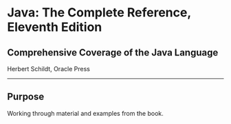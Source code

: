 # Java: The Complete Reference, Eleventh Edition

## Comprehensive Coverage of the Java Language

Herbert Schildt, Oracle Press

---

## Purpose

Working through material and examples from the book.
